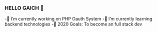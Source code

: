 ### HELLO GAICH 👋

-🔭 I’m currently working on PHP Oauth System
-🌱 I’m currently learning backend technologies
-🥅 2020 Goals: To become an full stack dev
